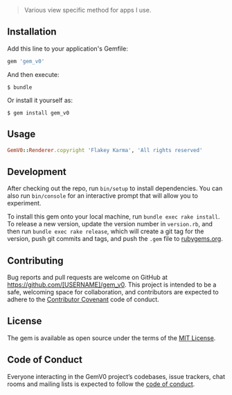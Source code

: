 
 > Various view specific method for apps I use.

## Installation

Add this line to your application's Gemfile:

```ruby
gem 'gem_v0'
```

And then execute:

    $ bundle

Or install it yourself as:

    $ gem install gem_v0

## Usage

```ruby
GemV0::Renderer.copyright 'Flakey Karma', 'All rights reserved'
```

## Development

After checking out the repo, run `bin/setup` to install dependencies. You can also run `bin/console` for an interactive prompt that will allow you to experiment.

To install this gem onto your local machine, run `bundle exec rake install`. To release a new version, update the version number in `version.rb`, and then run `bundle exec rake release`, which will create a git tag for the version, push git commits and tags, and push the `.gem` file to [rubygems.org](https://rubygems.org).

## Contributing

Bug reports and pull requests are welcome on GitHub at https://github.com/[USERNAME]/gem_v0. This project is intended to be a safe, welcoming space for collaboration, and contributors are expected to adhere to the [Contributor Covenant](http://contributor-covenant.org) code of conduct.

## License

The gem is available as open source under the terms of the [MIT License](http://opensource.org/licenses/MIT).

## Code of Conduct

Everyone interacting in the GemV0 project’s codebases, issue trackers, chat rooms and mailing lists is expected to follow the [code of conduct](https://github.com/[USERNAME]/gem_v0/blob/master/CODE_OF_CONDUCT.md).
